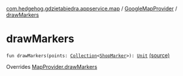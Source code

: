 [com.hedgehog.gdzietabiedra.appservice.map](../index.md) / [GoogleMapProvider](index.md) / [drawMarkers](./draw-markers.md)

# drawMarkers

`fun drawMarkers(points: `[`Collection`](https://kotlinlang.org/api/latest/jvm/stdlib/kotlin.collections/-collection/index.html)`<`[`ShopMarker`](../-shop-marker/index.md)`>): `[`Unit`](https://kotlinlang.org/api/latest/jvm/stdlib/kotlin/-unit/index.html) [(source)](https://github.com/asvid/GdzieTaBiedra/tree/master/app/src/main/java/com/hedgehog/gdzietabiedra/appservice/map/GoogleMapProvider.kt#L67)

Overrides [MapProvider.drawMarkers](../-map-provider/draw-markers.md)

